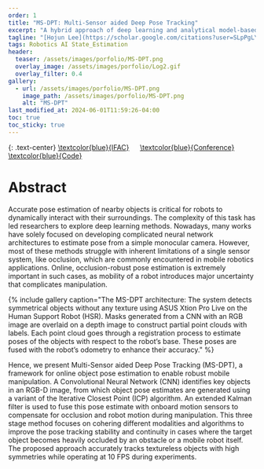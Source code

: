 ```yaml
---
order: 1
title: "MS-DPT: Multi-Sensor aided Deep Pose Tracking"
excerpt: "A hybrid approach of deep learning and analytical model-based algorithms for online object 6D pose estimation"
tagline: "[Hojun Lee](https://scholar.google.com/citations?user=SLpPgLYAAAAJ&hl=en&oi=sra)<sup>1</sup>, [Tyler Toner](https://scholar.google.com/citations?user=NKTX6H4AAAAJ&hl=en)<sup>1</sup>, [Dawn Tilbury](https://scholar.google.com/citations?user=8P0XsUgAAAAJ&hl=en)<sup>1</sup>, [Kira Barton](https://scholar.google.com/citations?user=RXmPJqsAAAAJ&hl=en)<sup>1</sup> <br/> <sup>1</sup> University of Michigan, Ann Arbor" 
tags: Robotics AI State_Estimation
header:
  teaser: /assets/images/porfolio/MS-DPT.png
  overlay_image: /assets/images/porfolio/Log2.gif
  overlay_filter: 0.4
gallery:
  - url: /assets/images/porfolio/MS-DPT.png
    image_path: /assets/images/porfolio/MS-DPT.png
    alt: "MS-DPT"
last_modified_at: 2024-06-01T11:59:26-04:00
toc: true
toc_sticky: true
---
```


{: .text-center}
<a href="https://www.sciencedirect.com/science/article/pii/S2405896322028488"><i class="fas fa-file-pdf" style="font-size:48px;color:blue"></i> \textcolor{blue}{IFAC}</a> &emsp;
<a href="https://drive.google.com/file/d/1LQyA4sq_oKebqDFc3Gnt5M3VG4GPoY-2/preview"><i class="fas fa-video" style="font-size:48px;color:blue"></i> \textcolor{blue}{Conference}</a> &emsp;
<a href="https://github.com/kidpaul94/MS-DPT"><i class="fa fa-github" style="font-size:48px;color:blue"></i> \textcolor{blue}{Code}</a>

# Abstract
Accurate pose estimation of nearby objects is critical for robots to dynamically
interact with their surroundings. The complexity of this task has led researchers to explore deep
learning methods. Nowadays, many works have solely focused on developing complicated neural
network architectures to estimate pose from a simple monocular camera. However, most of these
methods struggle with inherent limitations of a single sensor system, like occlusion, which are
commonly encountered in mobile robotics applications. Online, occlusion-robust pose estimation
is extremely important in such cases, as mobility of a robot introduces major uncertainty that
complicates manipulation. 

{% include gallery caption="The MS-DPT architecture: The system detects symmetrical objects without any texture using ASUS Xtion Pro
Live on the Human Support Robot (HSR). Masks generated from a CNN with an RGB image are overlaid on a
depth image to construct partial point clouds with labels. Each point cloud goes through a registration process to
estimate poses of the objects with respect to the robot’s base. These poses are fused with the robot’s odometry to
enhance their accuracy." %}

Hence, we present Multi-Sensor aided Deep Pose Tracking (MS-DPT), a 
framework for online object pose estimation to enable robust mobile manipulation. A Convolutional 
Neural Network (CNN) identifies key objects in an RGB-D image, from which object pose estimates 
are generated using a variant of the Iterative Closest Point (ICP) algorithm. An extended Kalman 
filter is used to fuse this pose estimate with onboard motion sensors to compensate for occlusion 
and robot motion during manipulation. This three stage method focuses on cohering different modalities 
and algorithms to improve the pose tracking stability and continuity in cases where the target 
object becomes heavily occluded by an obstacle or a mobile robot itself. The proposed approach 
accurately tracks textureless objects with high symmetries while operating at 10 FPS during experiments.

<!-- # Conference
<iframe src="https://drive.google.com/file/d/1LQyA4sq_oKebqDFc3Gnt5M3VG4GPoY-2/preview" width="640" height="480" allow="autoplay"></iframe> -->
